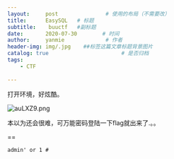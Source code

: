 ```yaml
---
layout:     post               # 使用的布局（不需要改）
title:      EasySQL   # 标题 
subtitle:    buuctf   #副标题
date:       2020-07-30        # 时间
author:     yanmie             # 作者
header-img: img/.jpg    ##标签这篇文章标题背景图片
catalog: true                       # 是否归档
tags:                               
    - CTF
  
--- 
```


打开环境，好炫酷。

![auLXZ9.png](https://s1.ax1x.com/2020/07/30/auLXZ9.png)

本以为还会很难，可万能密码登陆一下flag就出来了.。。

==

	admin' or 1 #



